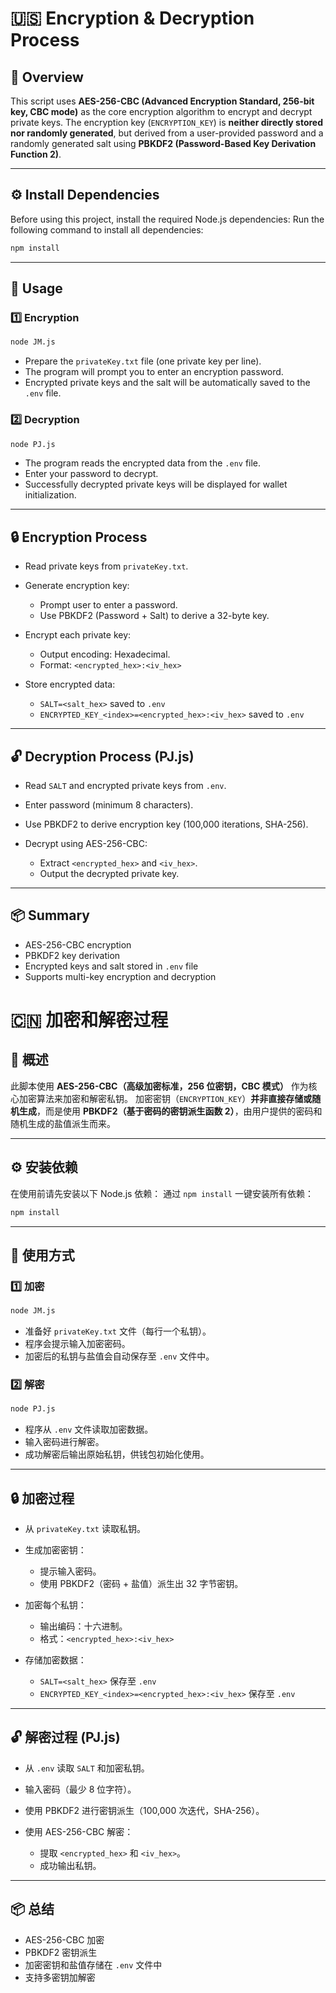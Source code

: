 # 🇺🇸 Encryption & Decryption Process

## 📖 Overview

This script uses **AES-256-CBC (Advanced Encryption Standard, 256-bit key, CBC mode)** as the core encryption algorithm to encrypt and decrypt private keys.
The encryption key (`ENCRYPTION_KEY`) is **neither directly stored nor randomly generated**, but derived from a user-provided password and a randomly generated salt using **PBKDF2 (Password-Based Key Derivation Function 2)**.

---

## ⚙️ Install Dependencies

Before using this project, install the required Node.js dependencies:
Run the following command to install all dependencies:

```bash
npm install
```

---

## 🚀 Usage

### 1️⃣ Encryption

```bash
node JM.js
```

* Prepare the `privateKey.txt` file (one private key per line).
* The program will prompt you to enter an encryption password.
* Encrypted private keys and the salt will be automatically saved to the `.env` file.

### 2️⃣ Decryption

```bash
node PJ.js
```

* The program reads the encrypted data from the `.env` file.
* Enter your password to decrypt.
* Successfully decrypted private keys will be displayed for wallet initialization.

---

## 🔒 Encryption Process

* Read private keys from `privateKey.txt`.
* Generate encryption key:

  * Prompt user to enter a password.
  * Use PBKDF2 (Password + Salt) to derive a 32-byte key.
* Encrypt each private key:

  * Output encoding: Hexadecimal.
  * Format: `<encrypted_hex>:<iv_hex>`
* Store encrypted data:

  * `SALT=<salt_hex>` saved to `.env`
  * `ENCRYPTED_KEY_<index>=<encrypted_hex>:<iv_hex>` saved to `.env`

---

## 🔓 Decryption Process (PJ.js)

* Read `SALT` and encrypted private keys from `.env`.
* Enter password (minimum 8 characters).
* Use PBKDF2 to derive encryption key (100,000 iterations, SHA-256).
* Decrypt using AES-256-CBC:

  * Extract `<encrypted_hex>` and `<iv_hex>`.
  * Output the decrypted private key.

---

## 📦 Summary

* AES-256-CBC encryption
* PBKDF2 key derivation
* Encrypted keys and salt stored in `.env` file
* Supports multi-key encryption and decryption
  
# 🇨🇳 加密和解密过程

## 📖 概述

此脚本使用 **AES-256-CBC（高级加密标准，256 位密钥，CBC 模式）** 作为核心加密算法来加密和解密私钥。
加密密钥（`ENCRYPTION_KEY`）**并非直接存储或随机生成**，而是使用 **PBKDF2（基于密码的密钥派生函数 2）**，由用户提供的密码和随机生成的盐值派生而来。

---

## ⚙️ 安装依赖

在使用前请先安装以下 Node.js 依赖：
通过 `npm install` 一键安装所有依赖：

```bash
npm install
```
---

## 🚀 使用方式

### 1️⃣ 加密

```bash
node JM.js
```

* 准备好 `privateKey.txt` 文件（每行一个私钥）。
* 程序会提示输入加密密码。
* 加密后的私钥与盐值会自动保存至 `.env` 文件中。

### 2️⃣ 解密

```bash
node PJ.js
```

* 程序从 `.env` 文件读取加密数据。
* 输入密码进行解密。
* 成功解密后输出原始私钥，供钱包初始化使用。

---

## 🔒 加密过程

* 从 `privateKey.txt` 读取私钥。
* 生成加密密钥：

  * 提示输入密码。
  * 使用 PBKDF2（密码 + 盐值）派生出 32 字节密钥。
* 加密每个私钥：

  * 输出编码：十六进制。
  * 格式：`<encrypted_hex>:<iv_hex>`
* 存储加密数据：

  * `SALT=<salt_hex>` 保存至 `.env`
  * `ENCRYPTED_KEY_<index>=<encrypted_hex>:<iv_hex>` 保存至 `.env`

---

## 🔓 解密过程 (PJ.js)

* 从 `.env` 读取 `SALT` 和加密私钥。
* 输入密码（最少 8 位字符）。
* 使用 PBKDF2 进行密钥派生（100,000 次迭代，SHA-256）。
* 使用 AES-256-CBC 解密：

  * 提取 `<encrypted_hex>` 和 `<iv_hex>`。
  * 成功输出私钥。

---

## 📦 总结

* AES-256-CBC 加密
* PBKDF2 密钥派生
* 加密密钥和盐值存储在 `.env` 文件中
* 支持多密钥加解密

